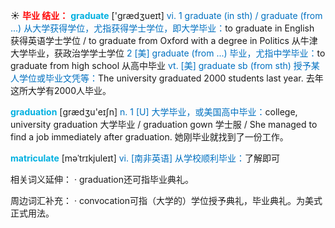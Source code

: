 ☀ <font color="red">**毕业 结业：**</font>
<font color="sky blue">**graduate**</font> ['ɡrædӡueɪt] 
<font color="#0070c0">vi. 1 graduate (in sth) / graduate (from ...) 从大学获得学位，尤指获得学士学位，即大学毕业：</font>to graduate in English 获得英语学士学位 / to graduate from Oxford with a degree in Politics 从牛津大学毕业，获政治学学士学位 <font color="#0070c0">2 [美] graduate (from ...) 毕业，尤指中学毕业：</font>to graduate from high school 从高中毕业 <font color="#0070c0">vt. [美] graduate sb (from sth) 授予某人学位或毕业文凭等：</font>The university graduated 2000 students last year. 去年这所大学有2000人毕业。

<font color="sky blue">**graduation**</font> [ɡrædӡu'eɪʃn] 
<font color="#0070c0">n. 1 [U] 大学毕业，或美国高中毕业：</font>college, university graduation 大学毕业 / graduation gown 学士服 / She managed to find a job immediately after graduation. 她刚毕业就找到了一份工作。
           
<font color="sky blue">**matriculate**</font> [məˈtrɪkjuleɪt]
<font color="#0070c0">vi. [南非英语] 从学校顺利毕业：</font>了解即可

相关词义延伸：
· graduation还可指毕业典礼。

周边词汇补充：
· convocation可指（大学的）学位授予典礼，毕业典礼。为美式正式用法。
